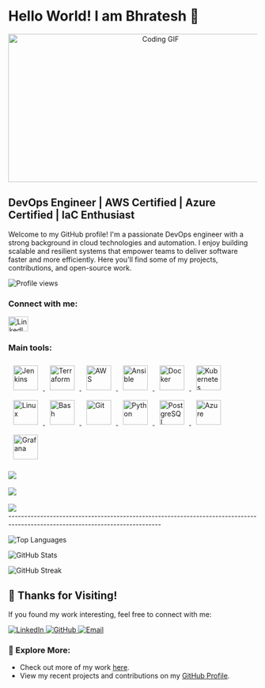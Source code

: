 <h1 align="left">Hello World! I am Bhratesh 👋</h1>

<div align="center">
  <img src="https://media.giphy.com/media/dWesBcTLavkZuG35MI/giphy.gif" width="600" height="300" alt="Coding GIF"/>
</div>

## DevOps Engineer | AWS Certified | Azure Certified | IaC Enthusiast

Welcome to my GitHub profile! I'm a passionate DevOps engineer with a strong background in cloud technologies and automation. I enjoy building scalable and resilient systems that empower teams to deliver software faster and more efficiently. Here you'll find some of my projects, contributions, and open-source work.

<p align="left">
  <img src="https://komarev.com/ghpvc/?username=bhrateshd&label=Profile%20views&color=0e75b6&style=flat" alt="Profile views"/>
</p>

<h3 align="left">Connect with me:</h3>
<p align="left">
  <a href="https://linkedin.com/in/bhrateshd" target="_blank">
    <img src="https://raw.githubusercontent.com/rahuldkjain/github-profile-readme-generator/master/src/images/icons/Social/linked-in-alt.svg" alt="LinkedIn" height="30" width="40"/>
  </a>
</p>

<h3 align="left">Main tools:</h3>
<p align="left">
  <a href="https://www.jenkins.io/" target="_blank">
    <img src="https://profilinator.rishav.dev/skills-assets/jenkins-icon.svg" alt="Jenkins" height="50" style="margin: 10px"/>
  </a>
  <a href="https://www.terraform.io/" target="_blank">
    <img src="https://profilinator.rishav.dev/skills-assets/terraformio-icon.svg" alt="Terraform" height="50" style="margin: 10px"/>
  </a>
  <a href="https://aws.amazon.com/" target="_blank">
    <img src="https://profilinator.rishav.dev/skills-assets/amazonwebservices-original-wordmark.svg" alt="AWS" height="50" style="margin: 10px"/>
  </a>
  <a href="https://www.ansible.com/" target="_blank">
    <img src="https://profilinator.rishav.dev/skills-assets/ansible.png" alt="Ansible" height="50" style="margin: 10px"/>
  </a>
  <a href="https://www.docker.com/" target="_blank">
    <img src="https://profilinator.rishav.dev/skills-assets/docker-original-wordmark.svg" alt="Docker" height="50" style="margin: 10px"/>
  </a>
  <a href="https://kubernetes.io/" target="_blank">
    <img src="https://profilinator.rishav.dev/skills-assets/kubernetes-icon.svg" alt="Kubernetes" height="50" style="margin: 10px"/>
  </a>
  <a href="https://www.linux.org/" target="_blank">
    <img src="https://profilinator.rishav.dev/skills-assets/linux-original.svg" alt="Linux" height="50" style="margin: 10px"/>
  </a>
  <a href="https://www.gnu.org/software/bash/" target="_blank">
    <img src="https://profilinator.rishav.dev/skills-assets/gnu_bash-icon.svg" alt="Bash" height="50" style="margin: 10px"/>
  </a>
  <a href="https://github.com/" target="_blank">
    <img src="https://profilinator.rishav.dev/skills-assets/git-scm-icon.svg" alt="Git" height="50" style="margin: 10px"/>
  </a>
  <a href="https://www.python.org/" target="_blank">
    <img src="https://profilinator.rishav.dev/skills-assets/python-original.svg" alt="Python" height="50" style="margin: 10px"/>
  </a>
  <a href="https://www.postgresql.org/" target="_blank">
    <img src="https://profilinator.rishav.dev/skills-assets/postgresql-original-wordmark.svg" alt="PostgreSQL" height="50" style="margin: 10px"/>
  </a>
  <a href="https://azure.microsoft.com/en-in/" target="_blank">
    <img src="https://profilinator.rishav.dev/skills-assets/microsoft_azure-icon.svg" alt="Azure" height="50" style="margin: 10px"/>
  </a>
  <a href="https://grafana.com/" target="_blank">
    <img src="https://profilinator.rishav.dev/skills-assets/grafana.png" alt="Grafana" height="50" style="margin: 10px"/>
  </a>
</p>

<!-- Most Used Languages -->
  <div>
    <a href="https://www.enes.software/">
      <img align="center"
        src="https://github-readme-stats.vercel.app/api/top-langs/?username=devenes&layout=compact&theme=radical&langs_count=10" />
    </a>
  </div>
  <br>
  <div>
    <a href="https://www.enes.software/">
      <img align="center"
        src="https://github-readme-stats.vercel.app/api?username=devenes&show_icons=true&theme=radical" />
    </a>
  </div>
  <br>
  <a href="https://www.enes.software/">
    <img align="center"
      src="https://github-readme-streak-stats.herokuapp.com?user=devenes&theme=radical&date_format=j%20M%5B%20Y%5D" />
  </a>
</div>
<br>
------------------------------------------------------------------------------------------------------------------------------
<!-- Align the following sections to the left -->
<p align="left">
  <img src="https://github-readme-stats.vercel.app/api/top-langs?username=bhrateshd&show_icons=true&locale=en&layout=compact" alt="Top Languages" />
</p>

<p align="left">
  <img src="https://github-readme-stats.vercel.app/api?username=bhrateshd&show_icons=true&locale=en" alt="GitHub Stats" />
</p>

<p align="left">
  <img src="https://github-readme-streak-stats.herokuapp.com/?user=bhrateshd&date_format=j%20M%5B%20Y%5D" alt="GitHub Streak"/>
</p>



## 🙏 Thanks for Visiting!

If you found my work interesting, feel free to connect with me:

<p align="left">
  <a href="https://linkedin.com/in/bhrateshdhangar" target="_blank">
    <img src="https://img.shields.io/badge/-LinkedIn-blue?style=flat-square&logo=linkedin" alt="LinkedIn">
  </a>
  <a href="https://github.com/bhrateshd" target="_blank">
    <img src="https://img.shields.io/badge/-GitHub-black?style=flat-square&logo=github" alt="GitHub">
  </a>
  <a href="mailto:bhrateshd@gmail.com" target="_blank">
    <img src="https://img.shields.io/badge/-Email-red?style=flat-square&logo=gmail&logoColor=white" alt="Email">
  </a>
</p>

### 📂 Explore More:
- Check out more of my work [here](https://github.com/bhrateshd).
- View my recent projects and contributions on my [GitHub Profile](https://github.com/bhrateshd?tab=repositories).
